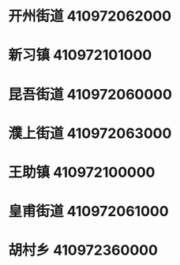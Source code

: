 # 开州街道 410972062000
# 新习镇 410972101000
# 昆吾街道 410972060000
# 濮上街道 410972063000
# 王助镇 410972100000
# 皇甫街道 410972061000
# 胡村乡 410972360000
